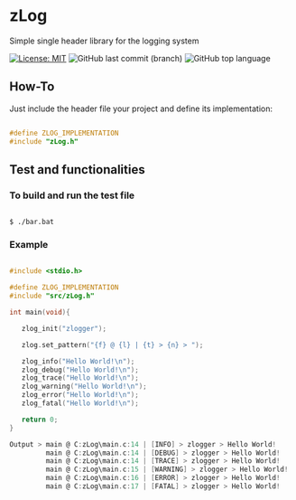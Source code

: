 # zLog
 Simple single header library for the logging system

[![License: MIT](https://img.shields.io/badge/License-MIT-yellow.svg)](https://opensource.org/licenses/MIT)
![GitHub last commit (branch)](https://img.shields.io/github/last-commit/zLouis043/zLog/main)
![GitHub top language](https://img.shields.io/github/languages/top/zLouis043/zLog)

## How-To
Just include the header file your project and define its implementation: 

```c

#define ZLOG_IMPLEMENTATION
#include "zLog.h"

```

## Test and functionalities 

### To build and run the test file

```console

$ ./bar.bat 

```

### Example 

```c

#include <stdio.h>

#define ZLOG_IMPLEMENTATION
#include "src/zLog.h"

int main(void){

   zlog_init("zlogger");

   zlog.set_pattern("{f} @ {l} | {t} > {n} > ");

   zlog_info("Hello World!\n");
   zlog_debug("Hello World!\n");
   zlog_trace("Hello World!\n");
   zlog_warning("Hello World!\n");
   zlog_error("Hello World!\n");
   zlog_fatal("Hello World!\n");

   return 0; 
}

Output > main @ C:zLog\main.c:14 | [INFO] > zlogger > Hello World!
         main @ C:zLog\main.c:14 | [DEBUG] > zlogger > Hello World!
         main @ C:zLog\main.c:14 | [TRACE] > zlogger > Hello World!
         main @ C:zLog\main.c:15 | [WARNING] > zlogger > Hello World!
         main @ C:zLog\main.c:16 | [ERROR] > zlogger > Hello World!  
         main @ C:zLog\main.c:17 | [FATAL] > zlogger > Hello World! 
```
